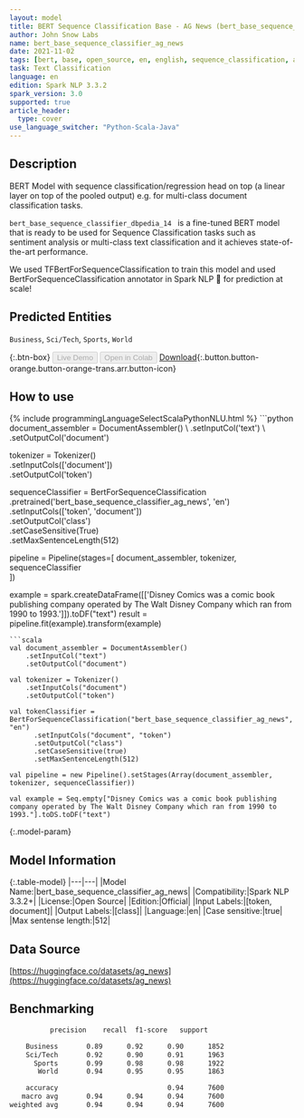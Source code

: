 ```yaml
---
layout: model
title: BERT Sequence Classification Base - AG News (bert_base_sequence_classifier_ag_news)
author: John Snow Labs
name: bert_base_sequence_classifier_ag_news
date: 2021-11-02
tags: [bert, base, open_source, en, english, sequence_classification, ag_news]
task: Text Classification
language: en
edition: Spark NLP 3.3.2
spark_version: 3.0
supported: true
article_header:
  type: cover
use_language_switcher: "Python-Scala-Java"
---
```


## Description

BERT Model with sequence classification/regression head on top (a linear layer on top of the pooled output) e.g. for multi-class document classification tasks.

`bert_base_sequence_classifier_dbpedia_14 ` is a fine-tuned BERT model that is ready to be used for Sequence Classification tasks such as sentiment analysis or multi-class text classification and it achieves state-of-the-art performance. 

We used TFBertForSequenceClassification to train this model and used BertForSequenceClassification annotator in Spark NLP 🚀 for prediction at scale!

## Predicted Entities

`Business`, `Sci/Tech`, `Sports`, `World`

{:.btn-box}
<button class="button button-orange" disabled>Live Demo</button>
<button class="button button-orange" disabled>Open in Colab</button>
[Download](https://s3.amazonaws.com/auxdata.johnsnowlabs.com/public/models/bert_base_sequence_classifier_ag_news_en_3.3.2_3.0_1635851673090.zip){:.button.button-orange.button-orange-trans.arr.button-icon}

## How to use



<div class="tabs-box" markdown="1">
{% include programmingLanguageSelectScalaPythonNLU.html %}
```python
document_assembler = DocumentAssembler() \
    .setInputCol('text') \
    .setOutputCol('document')

tokenizer = Tokenizer() \
    .setInputCols(['document']) \
    .setOutputCol('token')

sequenceClassifier = BertForSequenceClassification \
      .pretrained('bert_base_sequence_classifier_ag_news', 'en') \
      .setInputCols(['token', 'document']) \
      .setOutputCol('class') \
      .setCaseSensitive(True) \
      .setMaxSentenceLength(512)

pipeline = Pipeline(stages=[
    document_assembler, 
    tokenizer,
    sequenceClassifier    
])

example = spark.createDataFrame([['Disney Comics was a comic book publishing company operated by The Walt Disney Company which ran from 1990 to 1993.']]).toDF("text")
result = pipeline.fit(example).transform(example)
```
```scala
val document_assembler = DocumentAssembler() 
    .setInputCol("text") 
    .setOutputCol("document")

val tokenizer = Tokenizer() 
    .setInputCols("document") 
    .setOutputCol("token")

val tokenClassifier = BertForSequenceClassification("bert_base_sequence_classifier_ag_news", "en")
      .setInputCols("document", "token")
      .setOutputCol("class")
      .setCaseSensitive(true)
      .setMaxSentenceLength(512)

val pipeline = new Pipeline().setStages(Array(document_assembler, tokenizer, sequenceClassifier))

val example = Seq.empty["Disney Comics was a comic book publishing company operated by The Walt Disney Company which ran from 1990 to 1993."].toDS.toDF("text")

```
</div>

{:.model-param}
## Model Information

{:.table-model}
|---|---|
|Model Name:|bert_base_sequence_classifier_ag_news|
|Compatibility:|Spark NLP 3.3.2+|
|License:|Open Source|
|Edition:|Official|
|Input Labels:|[token, document]|
|Output Labels:|[class]|
|Language:|en|
|Case sensitive:|true|
|Max sentense length:|512|

## Data Source

[https://huggingface.co/datasets/ag_news](https://huggingface.co/datasets/ag_news)

## Benchmarking

```bash
          precision    recall  f1-score   support

    Business       0.89      0.92      0.90      1852
    Sci/Tech       0.92      0.90      0.91      1963
      Sports       0.99      0.98      0.98      1922
       World       0.94      0.95      0.95      1863

    accuracy                           0.94      7600
   macro avg       0.94      0.94      0.94      7600
weighted avg       0.94      0.94      0.94      7600

```